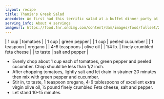 ```yaml
---
layout: recipe
title: Thania's Greek Salad
anecdote: We first had this terrific salad at a buffet dinner party at Thania and Tony’s. It is just great! It is important that the ingredients be of the very best taste, especially the tomatoes and the Feta cheese. They control the salad’s flavor.
serving_info: About 4 servings
imageurl: https://food.fnr.sndimg.com/content/dam/images/food/fullset/2013/10/7/0/FNK_Greek-Salad_s4x3.jpg.rend.hgtvcom.406.305.suffix/1383814482359.jpeg
---
```

<!-- Ingredients -->

| 1 cup | tomatoes |
| 1 cup | green pepper |
| 1 cup | peeled cucumber |
| 1 teaspoon | oregano |
| 4-6 teaspoons | olive oil |
| 1/4 lb. | finely crumbled feta cheese |
| to taste | salt and pepper |

<!-- split -->
<!-- Steps -->
* Evenly chop about 1 cup each of tomatoes, green pepper and peeled cucumber. Chop should be less than 1/2 inch. 
* After chopping tomatoes, lightly salt and let drain in strainer 20 minutes then mix with green pepper and cucumber.
* Stir in, to taste, 1 teaspoon oregano, 4-6 tablespoons of excellent extra virgin olive oil, 1⁄4 pound finely crumbled Feta cheese, salt and pepper. 
* Let stand 10-15 minutes. 
